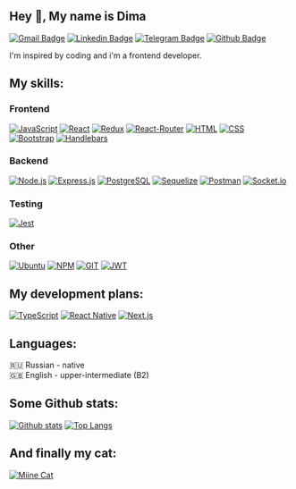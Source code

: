 ## Hey 👋, My name is Dima
[![Gmail Badge](https://img.shields.io/badge/-dmitrynedoboy@gmail.com-D14836?style=for-the-badge&logo=gmail&logoColor=white)](mailto:dmitrynedoboy@gmail.com) 
[![Linkedin Badge](https://img.shields.io/badge/LinkedIn-0077B5?style=for-the-badge&logo=linkedin&logoColor=white&link=https://www.linkedin.com/in/dima-nedoboy/)](https://www.linkedin.com/in/dima-nedoboy/) 
[![Telegram Badge](https://img.shields.io/badge/Telegram-2CA5E0?style=for-the-badge&logo=telegram&logoColor=white)](https://t.me/dmitry_nedoboy)
[![Github Badge](https://img.shields.io/badge/GitHub-100000?style=for-the-badge&logo=github&logoColor=white&link=https://github.com/dmitrynedoboy/)](https://www.github.com/dmitrynedoboy/)   

I'm inspired by coding and i'm a frontend developer.

My skills:
----
### Frontend
[![JavaScript](https://img.shields.io/badge/JavaScript-323330?style=for-the-badge&logo=javascript&logoColor=F7DF1E)](https://github.com/dmitrynedoboy)
[![React](https://img.shields.io/badge/React-20232A?style=for-the-badge&logo=react&logoColor=61DAFB)](https://github.com/dmitrynedoboy)
[![Redux](https://img.shields.io/badge/Redux-593D88?style=for-the-badge&logo=redux&logoColor=white)](https://github.com/dmitrynedoboy)
[![React-Router](https://img.shields.io/badge/React_Router-CA4245?style=for-the-badge&logo=react-router&logoColor=white)](https://github.com/dmitrynedoboy)
[![HTML](https://img.shields.io/badge/HTML5-E34F26?style=for-the-badge&logo=html5&logoColor=white)](https://github.com/dmitrynedoboy)
[![CSS](https://img.shields.io/badge/CSS3-1572B6?style=for-the-badge&logo=css3&logoColor=white)](https://github.com/dmitrynedoboy)
[![Bootstrap](https://img.shields.io/badge/Bootstrap-563D7C?style=for-the-badge&logo=bootstrap&logoColor=white)](https://github.com/dmitrynedoboy)
[![Handlebars](https://img.shields.io/badge/Handlebars.js-f0772b?style=for-the-badge&logo=handlebarsdotjs&logoColor=black)](https://github.com/dmitrynedoboy)
### Backend
[![Node.js](https://img.shields.io/badge/Node.js-339933?style=for-the-badge&logo=nodedotjs&logoColor=white)](https://github.com/dmitrynedoboy)
[![Express.js](https://img.shields.io/badge/Express.js-000000?style=for-the-badge&logo=express&logoColor=white)](https://github.com/dmitrynedoboy)
[![PostgreSQL](https://img.shields.io/badge/PostgreSQL-316192?style=for-the-badge&logo=postgresql&logoColor=white)](https://github.com/dmitrynedoboy)
[![Sequelize](https://img.shields.io/badge/Sequelize-52B0E7?style=for-the-badge&logo=Sequelize&logoColor=white)](https://github.com/dmitrynedoboy)
[![Postman](https://img.shields.io/badge/Postman-FF6C37?style=for-the-badge&logo=Postman&logoColor=white)](https://github.com/dmitrynedoboy)
[![Socket.io](https://img.shields.io/badge/Socket.io-010101?&style=for-the-badge&logo=Socket.io&logoColor=white)](https://github.com/dmitrynedoboy)
### Testing
[![Jest](https://img.shields.io/badge/Jest-C21325?style=for-the-badge&logo=jest&logoColor=white)](https://github.com/dmitrynedoboy)
### Other
[![Ubuntu](https://img.shields.io/badge/Ubuntu-E95420?style=for-the-badge&logo=ubuntu&logoColor=white)](https://github.com/dmitrynedoboy)
[![NPM](https://img.shields.io/badge/npm-CB3837?style=for-the-badge&logo=npm&logoColor=white)](https://github.com/dmitrynedoboy)
[![GIT](https://img.shields.io/badge/GIT-E44C30?style=for-the-badge&logo=git&logoColor=white)](https://github.com/dmitrynedoboy)
[![JWT](https://img.shields.io/badge/JWT-000000?style=for-the-badge&logo=JSON%20web%20tokens&logoColor=white)](https://github.com/dmitrynedoboy)

## My development plans:
[![TypeScript](https://img.shields.io/badge/TypeScript-007ACC?style=for-the-badge&logo=typescript&logoColor=white)](https://github.com/dmitrynedoboy)
[![React Native](https://img.shields.io/badge/React_Native-20232A?style=for-the-badge&logo=react&logoColor=61DAFB)](https://github.com/dmitrynedoboy)
[![Next.js](https://img.shields.io/badge/next.js-000000?style=for-the-badge&logo=nextdotjs&logoColor=white)](https://github.com/dmitrynedoboy)

## Languages:
🇷🇺 Russian - native  
🇬🇧 English - upper-intermediate (B2)

## Some Github stats:
[![Github stats](https://github-readme-stats.vercel.app/api?username=dmitrynedoboy&show_icons=true&include_all_commits=true)](https://github.com/dmitrynedoboy/github-readme-stats)
[![Top Langs](https://github-readme-stats.vercel.app/api/top-langs/?username=dmitrynedoboy&layout=compact)](https://github.com/dmitrynedoboy/github-readme-stats)

## And finally my cat:
[![Miine Cat](https://lh3.googleusercontent.com/9h5oCqb0XJkXG1rfSErl2xU9msVPLls61tMiBxBrn34ntt2QJaRzldZ6GmVJ4-JTkIXNJ9Z6JkPLghfgcQfitAOHzxpm-L12bC7N4TzIdYaS2swHkqgXuqfKYZTmroahvVYowpzNYQq4qwO5YNGZYAZw7kIzvT9BLLPc3spT8_vlmU4TxVKIKFJ1ebAUgO-qS_I3Yg5zKIEQNVk_DgG9KcVJu3lf7qLYXRigwaB7WyY1CE0YOqXg5c9GqNlrjGBZwD9H1dbWGn7t195ikzkMdibo5u4nyiuCCa0t6uwyGIsT9kQwiZ1LKsoOG6poIwo6TdegUCs4W1quGVV9qex92KkGBjsaH5UTGgowuR3fKen55ApEiYf_lI03rY-0QYb9ep6YOB-zGms9sgxzheJW9_keCTpsMq5gaVLuEFn1SPxfjVkkSftYDIRoqp7lhoYNHgq-z9Ki-jNV3ITtr8Tblp3Aqzx_H76k-qV_PDHs9yYnAG3ovOSVspmQPH8Eji6pp0yzXhnvqYh30tZgVDosj0WOOQq25t2ZUvB0eWjVrRuKAn3jkh1i6WVXlX1z1IkG7TauoRsW_Pj7mvKh1I0Eqyqion1p4cNsp_mgklD3Llnnaz5UtfoRSoEM0k_pOJ1EuM65hRiwTX5G89st9BI9hDLeoaM7LV3MbvC-ZzGx2q_XtM4sAoyXrCFb6ky6M-zd8ktXCOkV2o8Tw1KD9pUuhLnKvGC1dnRPqPhhFmB6_jG2Ali0k2tP2tC-yx9_CC9NieHI944F_ZKVv0ppVVS0o9Y4RFBlqqYNqw=w1426-h948-no?authuser=0)](https://github.com/dmitrynedoboy)
